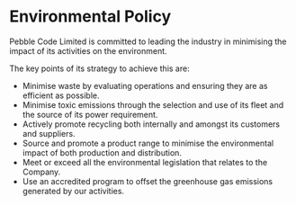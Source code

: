 # Environmental Policy
Pebble Code Limited is committed to leading the industry in minimising the impact of its activities on the environment.

The key points of its strategy to achieve this are:

- Minimise waste by evaluating operations and ensuring they are as efficient as possible.
- Minimise toxic emissions through the selection and use of its fleet and the source of its power requirement.
- Actively promote recycling both internally and amongst its customers and suppliers.
- Source and promote a product range to minimise the environmental impact of both production and distribution.
- Meet or exceed all the environmental legislation that relates to the Company.
- Use an accredited program to offset the greenhouse gas emissions generated by our activities.
